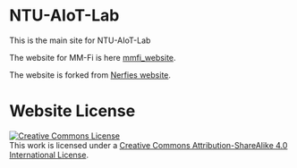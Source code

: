 # NTU-AIoT-Lab

This is the main site for NTU-AIoT-Lab

The website for MM-Fi is here [mmfi_website](https://ntu-aiot-lab.github.io/mm-fi).

The website is forked from [Nerfies website](https://nerfies.github.io).


# Website License
<a rel="license" href="http://creativecommons.org/licenses/by-sa/4.0/"><img alt="Creative Commons License" style="border-width:0" src="https://i.creativecommons.org/l/by-sa/4.0/88x31.png" /></a><br />This work is licensed under a <a rel="license" href="http://creativecommons.org/licenses/by-sa/4.0/">Creative Commons Attribution-ShareAlike 4.0 International License</a>.
